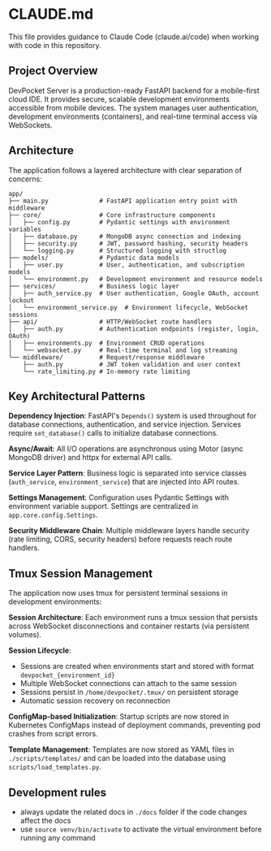 # CLAUDE.md

This file provides guidance to Claude Code (claude.ai/code) when working with code in this repository.

## Project Overview

DevPocket Server is a production-ready FastAPI backend for a mobile-first cloud IDE. It provides secure, scalable development environments accessible from mobile devices. The system manages user authentication, development environments (containers), and real-time terminal access via WebSockets.

## Architecture

The application follows a layered architecture with clear separation of concerns:

```
app/
├── main.py              # FastAPI application entry point with middleware
├── core/                # Core infrastructure components
│   ├── config.py        # Pydantic settings with environment variables
│   ├── database.py      # MongoDB async connection and indexing
│   ├── security.py      # JWT, password hashing, security headers
│   └── logging.py       # Structured logging with structlog
├── models/              # Pydantic data models
│   ├── user.py          # User, authentication, and subscription models
│   └── environment.py   # Development environment and resource models
├── services/            # Business logic layer
│   ├── auth_service.py  # User authentication, Google OAuth, account lockout
│   └── environment_service.py  # Environment lifecycle, WebSocket sessions
├── api/                 # HTTP/WebSocket route handlers
│   ├── auth.py          # Authentication endpoints (register, login, OAuth)
│   ├── environments.py  # Environment CRUD operations
│   └── websocket.py     # Real-time terminal and log streaming
└── middleware/          # Request/response middleware
    ├── auth.py          # JWT token validation and user context
    └── rate_limiting.py # In-memory rate limiting
```

## Key Architectural Patterns

**Dependency Injection**: FastAPI's `Depends()` system is used throughout for database connections, authentication, and service injection. Services require `set_database()` calls to initialize database connections.

**Async/Await**: All I/O operations are asynchronous using Motor (async MongoDB driver) and httpx for external API calls.

**Service Layer Pattern**: Business logic is separated into service classes (`auth_service`, `environment_service`) that are injected into API routes.

**Settings Management**: Configuration uses Pydantic Settings with environment variable support. Settings are centralized in `app.core.config.Settings`.

**Security Middleware Chain**: Multiple middleware layers handle security (rate limiting, CORS, security headers) before requests reach route handlers.

## Tmux Session Management

The application now uses tmux for persistent terminal sessions in development environments:

**Session Architecture**: Each environment runs a tmux session that persists across WebSocket disconnections and container restarts (via persistent volumes).

**Session Lifecycle**:
- Sessions are created when environments start and stored with format `devpocket_{environment_id}`
- Multiple WebSocket connections can attach to the same session
- Sessions persist in `/home/devpocket/.tmux/` on persistent storage
- Automatic session recovery on reconnection

**ConfigMap-based Initialization**: Startup scripts are now stored in Kubernetes ConfigMaps instead of deployment commands, preventing pod crashes from script errors.

**Template Management**: Templates are now stored as YAML files in `./scripts/templates/` and can be loaded into the database using `scripts/load_templates.py`.

## Development rules

- always update the related docs in `./docs` folder if the code changes affect the docs
- use `source venv/bin/activate` to activate the virtual environment before running any command
